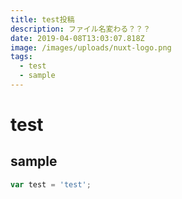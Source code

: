 ```yaml
---
title: test投稿
description: ファイル名変わる？？？
date: 2019-04-08T13:03:07.818Z
image: /images/uploads/nuxt-logo.png
tags:
  - test
  - sample
---
```

# test

## sample

```javascript
var test = 'test';
```
